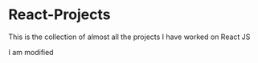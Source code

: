 # React-Projects
This is the collection of almost all the projects I have worked on React JS

I am modified


